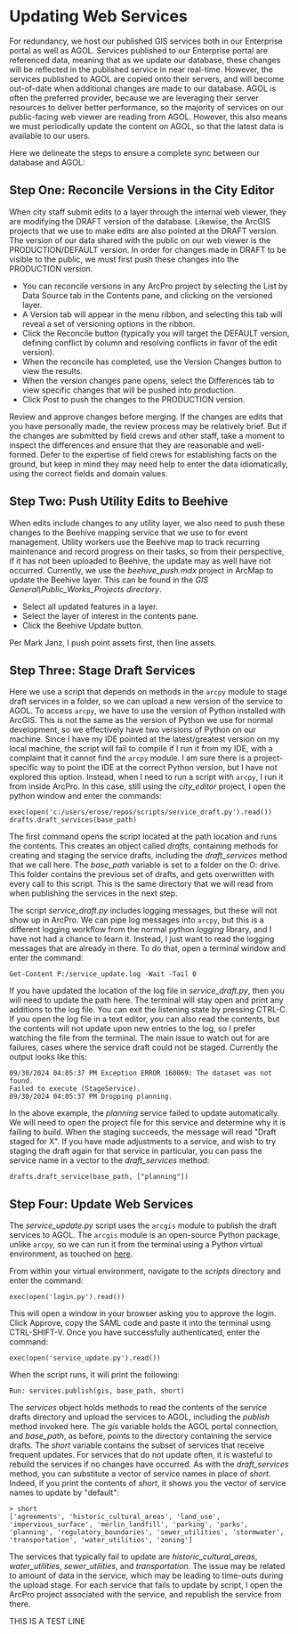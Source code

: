 # Updating Web Services

For redundancy, we host our published GIS services both in our Enterprise portal as well as AGOL.
Services published to our Enterprise portal are referenced data, meaning that as we update our database, these changes will be reflected in the published service in near real-time.
However, the services published to AGOL are copied onto their servers, and will become out-of-date when additional changes are made to our database.
AGOL is often the preferred provider, because we are leveraging their server resources to deliver better performance, so the majority of services on our public-facing web viewer are reading from AGOL.
However, this also means we must periodically update the content on AGOL, so that the latest data is available to our users.

Here we delineate the steps to ensure a complete sync between our database and AGOL:

## Step One: Reconcile Versions in the City Editor

When city staff submit edits to a layer through the internal web viewer, they are modifying the DRAFT version of the database.
Likewise, the ArcGIS projects that we use to make edits are also pointed at the DRAFT version.
The version of our data shared with the public on our web viewer is the PRODUCTION/DEFAULT version.
In order for changes made in DRAFT to be visible to the public, we must first push these changes into the PRODUCTION version.

- You can reconcile versions in any ArcPro project by selecting the List by Data Source tab in the Contents pane, and clicking on the versioned layer.
- A Version tab will appear in the menu ribbon, and selecting this tab will reveal a set of versioning options in the ribbon.
- Click the Reconcile button (typically you will target the DEFAULT version, defining conflict by column and resolving conflicts in favor of the edit version).
- When the reconcile has completed, use the Version Changes button to view the results.
- When the version changes pane opens, select the Differences tab to view specific changes that will be pushed into production.
- Click Post to push the changes to the PRODUCTION version.

Review and approve changes before merging. If the changes are edits that you have personally made, the review process may be relatively brief. But if the changes are submitted by field crews and other staff, take a moment to inspect the differences and ensure that they are reasonable and well-formed. Defer to the expertise of field crews for establishing facts on the ground, but keep in mind they may need help to enter the data idiomatically, using the correct fields and domain values.

## Step Two: Push Utility Edits to Beehive

When edits include changes to any utility layer, we also need to push these changes to the Beehive mapping service that we use to for event management. Utility workers use the Beehive map to track recurring maintenance and record progress on their tasks, so from their perspective, if it has not been uploaded to Beehive, the update may as well have not occurred. Currently, we use the _beehive_push.mdx_ project in ArcMap to update the Beehive layer. This can be found in the _GIS General\Public_Works_Projects directory_.

- Select all updated features in a layer.
- Select the layer of interest in the contents pane.
- Click the Beehive Update button.

Per Mark Janz, I push point assets first, then line assets.

## Step Three: Stage Draft Services

Here we use a script that depends on methods in the `arcpy` module to stage draft services in a folder, so we can upload a new version of the service to AGOL.
To access `arcpy`, we have to use the version of Python installed with ArcGIS.
This is not the same as the version of Python we use for normal development, so we effectively have two versions of Python on our machine.
Since I have my IDE pointed at the latest/greatest version on my local machine, the script will fail to compile if I run it from my IDE, with a complaint that it cannot find the `arcpy` module.
I am sure there is a project-specific way to point the IDE at the correct Python version, but I have not explored this option.
Instead, when I need to run a script with `arcpy`, I run it from inside ArcPro.
In this case, still using the _city_editor_ project, I open the python window and enter the commands:

```{bash}
exec(open('c:/users/erose/repos/scripts/service_draft.py').read())
drafts.draft_services(base_path)
```

The first command opens the script located at the path location and runs the contents. This creates an object called _drafts_, containing methods for creating and staging the service drafts, including the _draft_services_ method that we call here. The _base_path_ variable is set to a folder on the O: drive. This folder contains the previous set of drafts, and gets overwritten with every call to this script. This is the same directory that we will read from when publishing the services in the next step.

The script _service_draft.py_ includes logging messages, but these will not show up in ArcPro. We can pipe log messages into `arcpy`, but this is a different logging workflow from the normal python _logging_ library, and I have not had a chance to learn it. Instead, I just want to read the logging messages that are already in there. To do that, open a terminal window and enter the command:

```{bash}
Get-Content P:/service_update.log -Wait -Tail 0
```

If you have updated the location of the log file in _service_draft.py_, then you will need to update the path here.
The terminal will stay open and print any additions to the log file.
You can exit the listening state by pressing CTRL-C.
If you open the log file in a text editor, you can also read the contents, but the contents will not update upon new entries to the log, so I prefer watching the file from the terminal.
The main issue to watch out for are failures, cases where the service draft could not be staged.
Currently the output looks like this:

```{bash}
09/30/2024 04:05:37 PM Exception ERROR 160069: The dataset was not found.
Failed to execute (StageService).
09/30/2024 04:05:37 PM Dropping planning.
```

In the above example, the _planning_ service failed to update automatically. We will need to open the project file for this service and determine why it is failing to build. When the staging succeeds, the message will read "Draft staged for X". If you have made adjustments to a service, and wish to try staging the draft again for that service in particular, you can pass the service name in a vector to the _draft_services_ method:

```{bash}
drafts.draft_service(base_path, ["planning"])
```

## Step Four: Update Web Services

The _service_update.py_ script uses the `arcgis` module to publish the draft services to AGOL. The `arcgis` module is an open-source Python package, unlike `arcpy`, so we can run it from the terminal using a Python virtual environment, as touched on [here](./virtual_env.md).

From within your virtual environment, navigate to the _scripts_ directory and enter the command:

```{bash}
exec(open('login.py').read())
```

This will open a window in your browser asking you to approve the login. Click Approve, copy the SAML code and paste it into the terminal using CTRL-SHIFT-V. Once you have successfully authenticated, enter the command:

```{bash}
exec(open('service_update.py').read())
```

When the script runs, it will print the following:

```{bash}
Run: services.publish(gis, base_path, short)
```

The _services_ object holds methods to read the contents of the service drafts directory and upload the services to AGOL, including the _publish_ method invoked here.
The _gis_ variable holds the AGOL portal connection, and _base_path_, as before, points to the directory containing the service drafts.
The _short_ variable contains the subset of services that receive frequent updates. For services that do not update often, it is wasteful to rebuild the services if no changes have occurred.
As with the _draft_services_ method, you can substitute a vector of service names in place of _short_.
Indeed, if you print the contents of _short_, it shows you the vector of service names to update by "default":

```{python}
> short
['agreements', 'historic_cultural_areas', 'land_use', 'impervious_surface', 'merlin_landfill', 'parking', 'parks', 'planning', 'regulatory_boundaries', 'sewer_utilities', 'stormwater', 'transportation', 'water_utilities', 'zoning']
```

The services that typically fail to update are _historic_cultural_areas_, _water_utilities_, _sewer_utilities_, and _transportation_. The issue may be related to amount of data in the service, which may be leading to time-outs during the upload stage. For each service that fails to update by script, I open the ArcPro project associated with the service, and republish the service from there.

THIS IS A TEST LINE